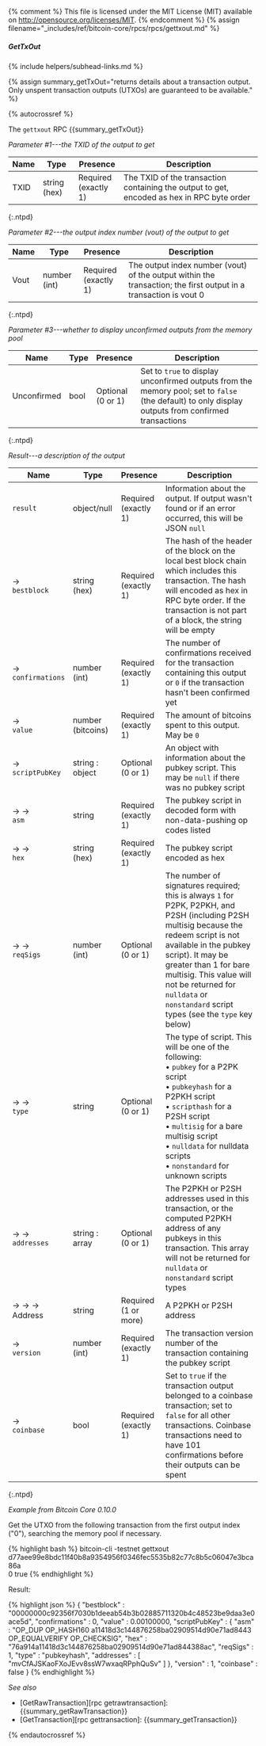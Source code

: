 {% comment %}
This file is licensed under the MIT License (MIT) available on
http://opensource.org/licenses/MIT.
{% endcomment %}
{% assign filename="_includes/ref/bitcoin-core/rpcs/rpcs/gettxout.md" %}

##### GetTxOut
{% include helpers/subhead-links.md %}

{% assign summary_getTxOut="returns details about a transaction output.  Only unspent transaction outputs (UTXOs) are guaranteed to be available." %}

{% autocrossref %}

The `gettxout` RPC {{summary_getTxOut}}

*Parameter #1---the TXID of the output to get*

| Name             | Type            | Presence                    | Description
|------------------|-----------------|-----------------------------|----------------
| TXID             | string (hex)    | Required<br>(exactly 1)     | The TXID of the transaction containing the output to get, encoded as hex in RPC byte order
{:.ntpd}


*Parameter #2---the output index number (vout) of the output to get*

| Name             | Type            | Presence                    | Description
|------------------|-----------------|-----------------------------|----------------
| Vout             | number (int)    | Required<br>(exactly 1)     | The output index number (vout) of the output within the transaction; the first output in a transaction is vout 0
{:.ntpd}

*Parameter #3---whether to display unconfirmed outputs from the memory pool*

| Name             | Type            | Presence                    | Description
|------------------|-----------------|-----------------------------|----------------
| Unconfirmed      | bool            | Optional<br>(0 or 1)        | Set to `true` to display unconfirmed outputs from the memory pool; set to `false` (the default) to only display outputs from confirmed transactions
{:.ntpd}

*Result---a description of the output*

| Name                 | Type              | Presence                    | Description
|----------------------|-------------------|-----------------------------|----------------
| `result`             | object/null       | Required<br>(exactly 1)     | Information about the output.  If output wasn't found or if an error occurred, this will be JSON `null`
| →<br>`bestblock`     | string (hex)      | Required<br>(exactly 1)     | The hash of the header of the block on the local best block chain which includes this transaction.  The hash will encoded as hex in RPC byte order.  If the transaction is not part of a block, the string will be empty
| →<br>`confirmations` | number (int)      | Required<br>(exactly 1)     | The number of confirmations received for the transaction containing this output or `0` if the transaction hasn't been confirmed yet
| →<br>`value`         | number (bitcoins) | Required<br>(exactly 1)     | The amount of bitcoins spent to this output.  May be `0`
| →<br>`scriptPubKey`  | string : object   | Optional<br>(0 or 1)        | An object with information about the pubkey script.  This may be `null` if there was no pubkey script
| → →<br>`asm`         | string            | Required<br>(exactly 1)     | The pubkey script in decoded form with non-data-pushing op codes listed
| → →<br>`hex`         | string (hex)      | Required<br>(exactly 1)     | The pubkey script encoded as hex
| → →<br>`reqSigs`     | number (int)      | Optional<br>(0 or 1)        | The number of signatures required; this is always `1` for P2PK, P2PKH, and P2SH (including P2SH multisig because the redeem script is not available in the pubkey script).  It may be greater than 1 for bare multisig.  This value will not be returned for `nulldata` or `nonstandard` script types (see the `type` key below)
| → →<br>`type`        | string            | Optional<br>(0 or 1)        | The type of script.  This will be one of the following:<br>• `pubkey` for a P2PK script<br>• `pubkeyhash` for a P2PKH script<br>• `scripthash` for a P2SH script<br>• `multisig` for a bare multisig script<br>• `nulldata` for nulldata scripts<br>• `nonstandard` for unknown scripts
| → →<br>`addresses`   | string : array    | Optional<br>(0 or 1)        | The P2PKH or P2SH addresses used in this transaction, or the computed P2PKH address of any pubkeys in this transaction.  This array will not be returned for `nulldata` or `nonstandard` script types
| → → →<br>Address     | string            | Required<br>(1 or more)     | A P2PKH or P2SH address
| →<br>`version`       | number (int)      | Required<br>(exactly 1)     | The transaction version number of the transaction containing the pubkey script
| →<br>`coinbase`      | bool              | Required<br>(exactly 1)     | Set to `true` if the transaction output belonged to a coinbase transaction; set to `false` for all other transactions.  Coinbase transactions need to have 101 confirmations before their outputs can be spent
{:.ntpd}

*Example from Bitcoin Core 0.10.0*

Get the UTXO from the following transaction from the first output index ("0"),
searching the memory pool if necessary.


{% highlight bash %}
bitcoin-cli -testnet gettxout \
  d77aee99e8bdc11f40b8a9354956f0346fec5535b82c77c8b5c06047e3bca86a \
  0 true
{% endhighlight %}

Result:

{% highlight json %}
{
    "bestblock" : "00000000c92356f7030b1deeab54b3b02885711320b4c48523be9daa3e0ace5d",
    "confirmations" : 0,
    "value" : 0.00100000,
    "scriptPubKey" : {
        "asm" : "OP_DUP OP_HASH160 a11418d3c144876258ba02909514d90e71ad8443 OP_EQUALVERIFY OP_CHECKSIG",
        "hex" : "76a914a11418d3c144876258ba02909514d90e71ad844388ac",
        "reqSigs" : 1,
        "type" : "pubkeyhash",
        "addresses" : [
            "mvCfAJSKaoFXoJEvv8ssW7wxaqRPphQuSv"
        ]
    },
    "version" : 1,
    "coinbase" : false
}
{% endhighlight %}

*See also*

* [GetRawTransaction][rpc getrawtransaction]: {{summary_getRawTransaction}}
* [GetTransaction][rpc gettransaction]: {{summary_getTransaction}}

{% endautocrossref %}
